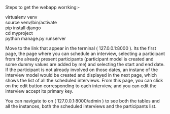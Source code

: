 Steps to get the webapp worrking:-


virtualenv venv                                                                                                                 
source venv/bin/activate                                                                                                       
pip install django                                                                                                             
cd myproject                                                                                                                   
python manage.py runserver                                                                                                     


Move to the link that appear in the terminal ( 127.0.0.1:8000 ). Its the first page, the page where you can schedule an interview, selecting a participant from the already present participants (participant model is created and some dummy values are added by me) and selecting the start and end date.
If the participant is not already involved on those dates, an instane of the interview model would be created and displayed in the next page, which shows the list of all the scheduled interviews.
From this page, you can click on the edit button corresponding to each interview, and you can edit the interview accept its primary key. 


You can navigate to on ( 127.0.0.1:8000/admin ) to see both the tables and all the instances, both the scheduled interviews and the participants list.
